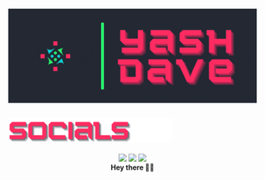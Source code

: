 <!--
**Amorpheuz/Amorpheuz** is a ✨ _special_ ✨ repository because its `README.md` (this file) appears on your GitHub profile.

Here are some ideas to get you started:

- 🔭 I’m currently working on ...
- 🌱 I’m currently learning ...
- 👯 I’m looking to collaborate on ...
- 🤔 I’m looking for help with ...
- 💬 Ask me about ...
- 📫 How to reach me: ...
- 😄 Pronouns: ...
- ⚡ Fun fact: ...
-->
![](https://github.com/Amorpheuz/Amorpheuz/blob/master/assets/banner.gif)

## <img src="https://github.com/Amorpheuz/Amorpheuz/blob/master/assets/Socials.png" height="48px" alt="Connect with me"/>
<p align='center'>
  <a href="https://twitter.com/amorpheuz"><img src="https://raw.githubusercontent.com/icons8/line-awesome/master/svg/twitter-square.svg" height="64px"/></a>
  <a href="https://dev.to/amorpheuz"><img src="https://raw.githubusercontent.com/icons8/line-awesome/master/svg/dev.svg" height="64px"/></a>
  <a href="https://www.linkedin.com/in/amorpheuz/"><img src="https://raw.githubusercontent.com/icons8/line-awesome/master/svg/linkedin.svg" height="64px"/></a>
  <br/>
  <strong>Hey there 👋🏽</strong>
</p>
